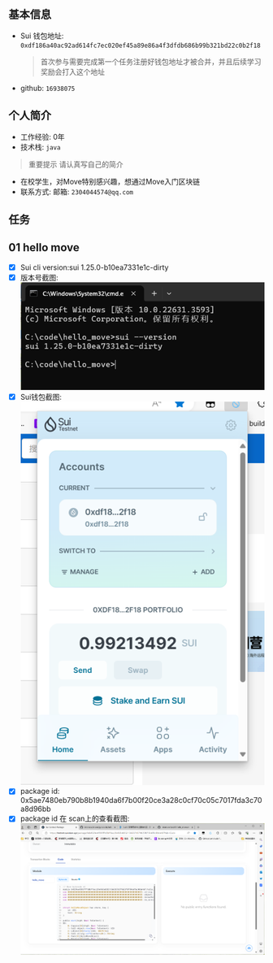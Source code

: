## 基本信息

- Sui 钱包地址: `0xdf186a40ac92ad614fc7ec020ef45a89e86a4f3dfdb686b99b321bd22c0b2f18`
  > 首次参与需要完成第一个任务注册好钱包地址才被合并，并且后续学习奖励会打入这个地址
- github: `16938075`

## 个人简介
- 工作经验: 0年
- 技术栈: `java`
> 重要提示 请认真写自己的简介
- 在校学生，对Move特别感兴趣，想通过Move入门区块链
- 联系方式:  邮箱: `2304044574@qq.com`

## 任务

##   01 hello move  
- [x] Sui cli version:sui 1.25.0-b10ea7331e1c-dirty
- [x] 版本号截图: ![Sui版本号](./images/VERSION.png)
- [x] Sui钱包截图: ![Sui钱包截图](./images/wallet.png)
- [x] package id: 0x5ae7480eb790b8b1940da6f7b00f20ce3a28c0cf70c05c7017fda3c70a8d96bb
- [x] package id 在 scan上的查看截图:![Scan截图](./images/scan.png)